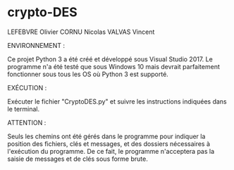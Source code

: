 # crypto-DES

LEFEBVRE Olivier
CORNU Nicolas
VALVAS Vincent

ENVIRONNEMENT :

Ce projet Python 3 a été créé et développé sous Visual Studio 2017.
Le programme n'a été testé que sous Windows 10 mais devrait parfaitement fonctionner sous tous les OS où Python 3 est supporté.

EXÉCUTION :

Exécuter le fichier "CryptoDES.py" et suivre les instructions indiquées dans le terminal.

ATTENTION :

Seuls les chemins ont été gérés dans le programme pour indiquer la position des fichiers, clés et messages, et des dossiers nécessaires à l'exécution du programme.
De ce fait, le programme n'acceptera pas la saisie de messages et de clés sous forme brute.
